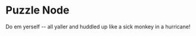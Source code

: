 Puzzle Node
===========

Do em yerself -- all yaller and huddled up like a sick monkey in a hurricane!

